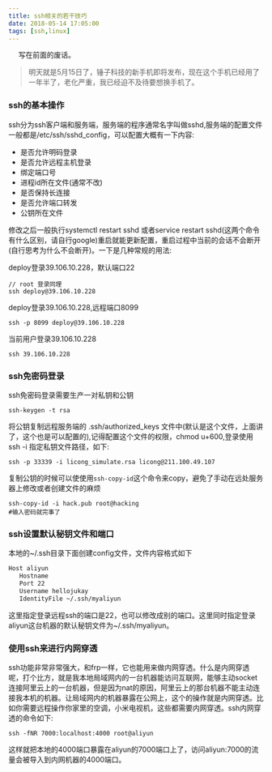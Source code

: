 ```yaml
---
title: ssh相关的若干技巧
date: 2018-05-14 17:05:00
tags: [ssh,linux]
---
```

&nbsp;&nbsp;&nbsp;&nbsp;&nbsp;写在前面的废话。
> 明天就是5月15日了，锤子科技的新手机即将发布，现在这个手机已经用了一年半了，老化严重，我已经迫不及待要想换手机了。

### ssh的基本操作
ssh分为ssh客户端和服务端，服务端的程序通常名字叫做sshd,服务端的配置文件一般都是/etc/ssh/sshd_config，可以配置大概有一下内容:
* 是否允许明码登录
* 是否允许远程主机登录
* 绑定端口号
* 进程id所在文件(通常不改)
* 是否保持长连接
* 是否允许端口转发
* 公钥所在文件


修改之后一般执行systemctl restart sshd 或者service restart sshd(这两个命令有什么区别，请自行google)重启就能更新配置，重启过程中当前的会话不会断开(自行思考为什么不会断开)。一下是几种常规的用法:

deploy登录39.106.10.228，默认端口22
```shell
// root 登录同理
ssh deploy@39.106.10.228
```
deploy登录39.106.10.228,远程端口8099
```shell
ssh -p 8099 deploy@39.106.10.228
```
当前用户登录39.106.10.228
```shell
ssh 39.106.10.228
```
### ssh免密码登录
ssh免密码登录需要生产一对私钥和公钥
```shell
ssh-keygen -t rsa
```
将公钥复制远程服务端的 .ssh/authorized_keys 文件中(默认是这个文件，上面讲了，这个也是可以配置的),记得配置这个文件的权限，chmod u+600,登录使用ssh -i 指定私钥文件路径，如下:
```shell
ssh -p 33339 -i licong_simulate.rsa licong@211.100.49.107
```
复制公钥的时候可以使使用`ssh-copy-id`这个命令来copy，避免了手动在远处服务器上修改或者创建文件的麻烦
```shell
ssh-copy-id -i hack.pub root@hacking
#输入密码就完事了
```
### ssh设置默认秘钥文件和端口
本地的~/.ssh目录下面创建config文件，文件内容格式如下
```txt
Host aliyun
   Hostname
   Port 22
   Username hellojukay
   IdentityFile ~/.ssh/myaliyun
```
这里指定登录远程ssh的端口是22，也可以修改成别的端口。这里同时指定登录aliyun这台机器的默认秘钥文件为~/.ssh/myaliyun。
### 使用ssh来进行内网穿透
ssh功能非常非常强大，和frp一样，它也能用来做内网穿透。什么是内网穿透呢，打个比方，就是我本地局域网内的一台机器能访问互联网，能够主动socket连接阿里云上的一台机器，但是因为nat的原因，阿里云上的那台机器不能主动连接我本机的机器。让局域网内的机器暴露在公网上，这个的操作就是内网穿透。比如你需要远程操作你家里的空调，小米电视机，这些都需要内网穿透。ssh内网穿透的命令如下:
```shell
ssh -fNR 7000:localhost:4000 root@aliyun
```
这样就把本地的4000端口暴露在aliyun的7000端口上了，访问aliyun:7000的流量会被导入到内网机器的4000端口。
